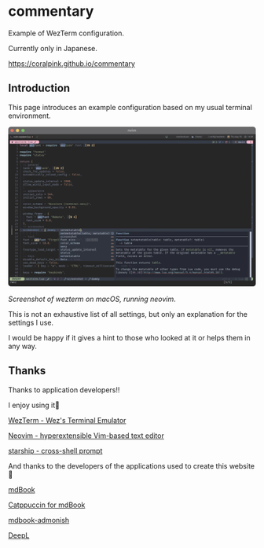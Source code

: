 # commentary
Example of WezTerm configuration.

Currently only in Japanese.

https://coralpink.github.io/commentary

## Introduction
This page introduces an example configuration based on my usual terminal environment.

![goal.png](src/goal.png)

_Screenshot of wezterm on macOS, running neovim_.

This is not an exhaustive list of all settings, but only an explanation for the settings I use.

I would be happy if it gives a hint to those who looked at it or helps them in any way.

## Thanks
Thanks to application developers!!

I enjoy using it💓

[WezTerm - Wez's Terminal Emulator](https://wezfurlong.org/wezterm/)

[Neovim - hyperextensible Vim-based text editor](https://neovim.io)

[starship - cross-shell prompt](https://starship.rs)

And thanks to the developers of the applications used to create this website🤗

[mdBook](https://rust-lang.github.io/mdBook/)

[Catppuccin for mdBook](https://github.com/catppuccin/mdbook)

[mdbook-admonish](https://github.com/tommilligan/mdbook-admonish)

[DeepL](https://www.deepl.com/translator)
